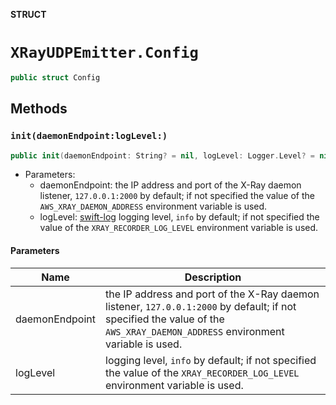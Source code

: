 **STRUCT**

# `XRayUDPEmitter.Config`

```swift
public struct Config
```

## Methods
### `init(daemonEndpoint:logLevel:)`

```swift
public init(daemonEndpoint: String? = nil, logLevel: Logger.Level? = nil)
```

- Parameters:
  - daemonEndpoint: the IP address and port of the X-Ray daemon listener, `127.0.0.1:2000` by default;
  if not specified the value of the `AWS_XRAY_DAEMON_ADDRESS` environment variable is used.
  - logLevel: [swift-log](https://github.com/apple/swift-log) logging level, `info` by default;
  if not specified the value of the `XRAY_RECORDER_LOG_LEVEL` environment variable is used.

#### Parameters

| Name | Description |
| ---- | ----------- |
| daemonEndpoint | the IP address and port of the X-Ray daemon listener, `127.0.0.1:2000` by default; if not specified the value of the `AWS_XRAY_DAEMON_ADDRESS` environment variable is used. |
| logLevel |  logging level, `info` by default; if not specified the value of the `XRAY_RECORDER_LOG_LEVEL` environment variable is used. |